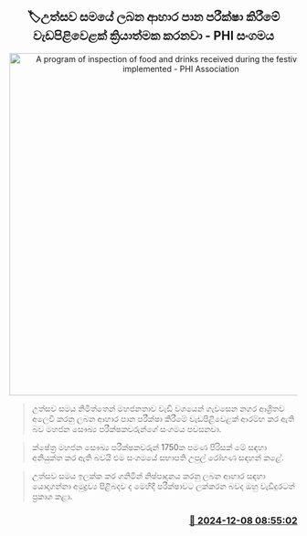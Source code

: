 <p align='center'><b><h2 align='center' title='A program of inspection of food and drinks received during the festival is being implemented - PHI Association'>🏷උත්සව සමයේ ලබන ආහාර පාන පරීක්ෂා කිරීමේ වැඩපිළිවෙළක් ක්‍රියාත්මක කරනවා - PHI සංගමය</h2></b></p>
<p align='center'><img src='https://helakuru.sgp1.cdn.digitaloceanspaces.com/esana/images/lib/new-year-shopping-archived.jpg' width='600' alt='A program of inspection of food and drinks received during the festival is being implemented - PHI Association'></p>

> උත්සව සමය නිමිත්තෙන් මහජනතාව වැඩි වශයෙන් ගැවසෙන නගර ආශ්‍රිතව අලෙවි කරනු ලබන ආහාර පාන පරීක්ෂා කිරීමේ වැඩපිළිවෙළක් ආරම්භ කර ඇති බව මහජන සෞඛ්‍ය පරීක්ෂකවරුන්ගේ සංගමය පවසනවා.

> ක්ෂේත්‍ර මහජන සෞඛ්‍ය පරීක්ෂකවරුන් 1750ක පමණ පිරිසක් මේ සඳහා අනියුක්ත කර ඇති බවයි එම සංගමයේ සභාපති උපුල් රෝහණ සඳහන් කළේ.

> උත්සව සමය ඉලක්ක කර ගනිමින් නිෂ්පාදනය කරනු ලබන ආහාර සඳහා යොදාගන්නා අමුද්‍රව්‍ය පිළිබදව ද මෙහිදී පරීක්ෂාවට ලක්කරන බවද ඔහු වැඩිදුරටත් ප්‍රකාශ කළා. 



<h3 align='right'><a href='https://www.helakuru.lk/esana/p/105734/'>📅 2024-12-08 08:55:02</a></h3>
